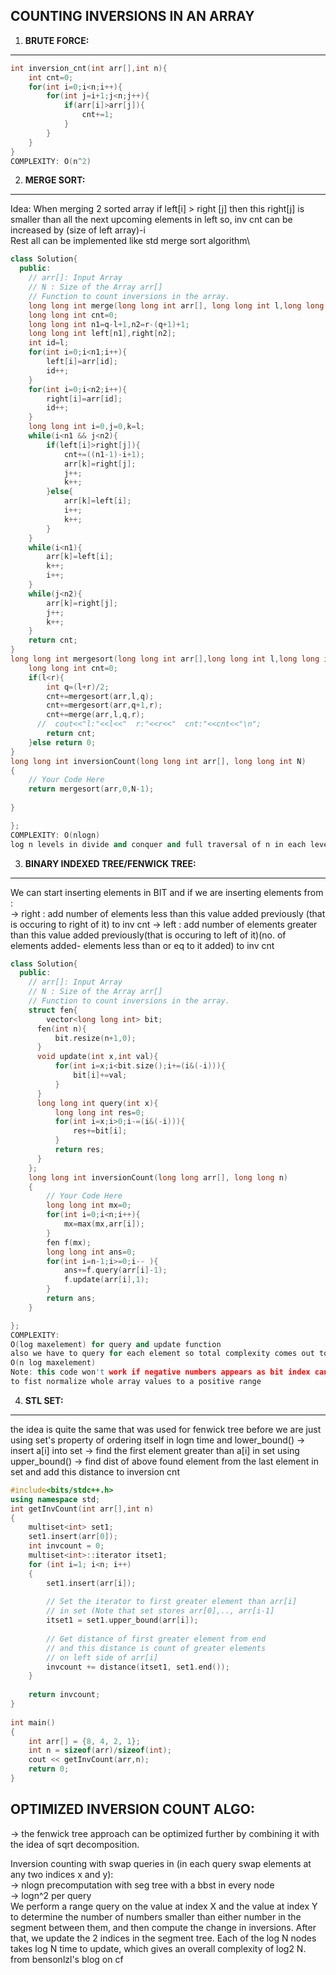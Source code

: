 **COUNTING INVERSIONS IN AN ARRAY**
--

1. **BRUTE FORCE:**
---

```cpp
int inversion_cnt(int arr[],int n){
    int cnt=0;
    for(int i=0;i<n;i++){
        for(int j=i+1;j<n;j++){
            if(arr[i]>arr[j]){
                cnt+=1;
            }
        }
    }
}
COMPLEXITY: O(n^2)
```

2. **MERGE SORT:**
---

Idea: When merging 2 sorted array if left[i] > right [j] then this right[j] is smaller than all the next upcoming elements in left so, inv cnt can be increased by (size of left array)-i\
Rest all can be implemented like std merge sort algorithm\

```cpp
class Solution{
  public:
    // arr[]: Input Array
    // N : Size of the Array arr[]
    // Function to count inversions in the array.
    long long int merge(long long int arr[], long long int l,long long int q, long long int r){
    long long int cnt=0;
    long long int n1=q-l+1,n2=r-(q+1)+1;
    long long int left[n1],right[n2];
    int id=l;
    for(int i=0;i<n1;i++){
        left[i]=arr[id];
        id++;
    }
    for(int i=0;i<n2;i++){
        right[i]=arr[id];
        id++;
    }
    long long int i=0,j=0,k=l;
    while(i<n1 && j<n2){
        if(left[i]>right[j]){
            cnt+=((n1-1)-i+1);
            arr[k]=right[j];
            j++;
            k++;
        }else{
            arr[k]=left[i];
            i++;
            k++;
        }
    }
    while(i<n1){
        arr[k]=left[i];
        k++;
        i++;
    }
    while(j<n2){
        arr[k]=right[j];
        j++;
        k++;
    }
    return cnt;
}
long long int mergesort(long long int arr[],long long int l,long long int r){
    long long int cnt=0;
    if(l<r){
        int q=(l+r)/2;
        cnt+=mergesort(arr,l,q);
        cnt+=mergesort(arr,q+1,r);
        cnt+=merge(arr,l,q,r);
      //  cout<<"l:"<<l<<"  r:"<<r<<"  cnt:"<<cnt<<"\n";
        return cnt;
    }else return 0;
}
long long int inversionCount(long long int arr[], long long int N)
{
    // Your Code Here
    return mergesort(arr,0,N-1);
    
}

};
COMPLEXITY: O(nlogn)
log n levels in divide and conquer and full traversal of n in each level
```



3. **BINARY INDEXED TREE/FENWICK TREE:**
---

We can start inserting elements in BIT and if we are inserting elements from :\
-> right : add number of elements less than this value added previously (that is occuring to right of it) to inv cnt
-> left : add number of elements greater than this value added previously(that is occuring to left of it)(no. of elements added- elements less than or eq to it added) to inv cnt

```cpp
class Solution{
  public:
    // arr[]: Input Array
    // N : Size of the Array arr[]
    // Function to count inversions in the array.
    struct fen{
        vector<long long int> bit;
      fen(int n){
          bit.resize(n+1,0);
      }
      void update(int x,int val){
          for(int i=x;i<bit.size();i+=(i&(-i))){
              bit[i]+=val;
          }
      }
      long long int query(int x){
          long long int res=0;
          for(int i=x;i>0;i-=(i&(-i))){
              res+=bit[i];
          }
          return res;
      }
    };
    long long int inversionCount(long long arr[], long long n)
    {
        // Your Code Here
        long long int mx=0;
        for(int i=0;i<n;i++){
            mx=max(mx,arr[i]);
        }
        fen f(mx);
        long long int ans=0;
        for(int i=n-1;i>=0;i-- ){
            ans+=f.query(arr[i]-1);
            f.update(arr[i],1);
        }
        return ans;
    }

};
COMPLEXITY:
O(log maxelement) for query and update function
also we have to query for each element so total complexity comes out to be:
O(n log maxelement)
Note: this code won't work if negative numbers appears as bit index cannot be negative in that case we have 
to fist normalize whole array values to a positive range
```

4. **STL SET:**
---
the idea is quite the same that was used for fenwick tree before 
we are just using set's property of ordering itself in logn time and lower_bound() 
-> insert a[i] into set
-> find the first element greater than a[i] in set using upper_bound() 
-> find dist of above found element from the last element in set and add this distance to inversion cnt
```cpp
#include<bits/stdc++.h>
using namespace std;
int getInvCount(int arr[],int n)
{
    multiset<int> set1;
    set1.insert(arr[0]);
    int invcount = 0; 
    multiset<int>::iterator itset1;
    for (int i=1; i<n; i++)
    {
        set1.insert(arr[i]);
  
        // Set the iterator to first greater element than arr[i]
        // in set (Note that set stores arr[0],.., arr[i-1]
        itset1 = set1.upper_bound(arr[i]);
  
        // Get distance of first greater element from end
        // and this distance is count of greater elements
        // on left side of arr[i]
        invcount += distance(itset1, set1.end());
    }
  
    return invcount;
}
  
int main()
{
    int arr[] = {8, 4, 2, 1};
    int n = sizeof(arr)/sizeof(int);
    cout << getInvCount(arr,n);
    return 0;
}
```

**OPTIMIZED INVERSION COUNT ALGO:**
---
-> the fenwick tree approach can be optimized further by combining it with the idea of sqrt decomposition.






















Inversion counting with swap queries in (in each query swap elements at any two indices x and y):\
-> nlogn precomputation with seg tree with a bbst in every node\
-> logn^2 per query \
We perform a range query on the value at index X and the value at index Y to determine the number of numbers smaller than either number in the segment between them, and then compute the change in inversions. After that, we update the 2 indices in the segment tree. Each of the log N nodes takes log N time to update, which gives an overall complexity of log2 N.
from bensonlzl's blog on cf

